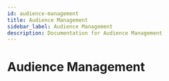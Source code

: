 ```yaml
---
id: audience-management
title: Audience Management
sidebar_label: Audience Management
description: Documentation for Audience Management
---
```


# Audience Management
